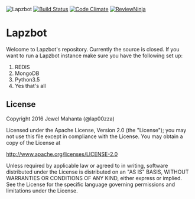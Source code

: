 ![Lapzbot](http://i.imgur.com/lWaUseM.png)
[![Build Status](https://travis-ci.com/lap00zza/Lapzbot_Beta.svg?token=wrZ35UBxmAaLWsbrcmrx&branch=master)](https://travis-ci.com/lap00zza/Lapzbot_Beta)
[![Code Climate](https://codeclimate.com/repos/579f7415e6942754d3006aba/badges/8ace740321ade6fd8e8c/gpa.svg)](https://codeclimate.com/repos/579f7415e6942754d3006aba/feed)
[![ReviewNinja](https://app.review.ninja/64645627/badge)](https://app.review.ninja/lap00zza/Lapzbot_Beta)
# Lapzbot
Welcome to Lapzbot's repository. Currently the source is closed. If you want to run a Lapzbot instance make sure you have the following set up:

1. REDIS
2. MongoDB
3. Python3.5
4. Yes that's all


## License
Copyright 2016 Jewel Mahanta (@lap00zza)

Licensed under the Apache License, Version 2.0 (the "License");
you may not use this file except in compliance with the License.
You may obtain a copy of the License at

   http://www.apache.org/licenses/LICENSE-2.0

Unless required by applicable law or agreed to in writing, software
distributed under the License is distributed on an "AS IS" BASIS,
WITHOUT WARRANTIES OR CONDITIONS OF ANY KIND, either express or implied.
See the License for the specific language governing permissions and
limitations under the License.
